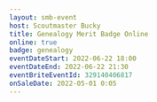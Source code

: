```yaml
---
layout: smb-event
host: Scoutmaster Bucky
title: Genealogy Merit Badge Online
online: true
badge: genealogy
eventDateStart: 2022-06-22 18:00
eventDateEnd: 2022-06-22 21:30
eventBriteEventId: 329140406817
onSaleDate: 2022-05-01 0:05
---
```

